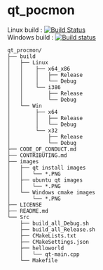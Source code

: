 # qt_pocmon 
Linux build : [![Build Status](https://travis-ci.com/kwl3434/qt_procmon.svg?branch=master)](https://travis-ci.com/kwl3434/qt_procmon)<br>
Windows build : [![Build status](https://ci.appveyor.com/api/projects/status/h7g4lej3tbm3fhb0?svg=true)](https://ci.appveyor.com/project/kwl3434/qt-procmon)
```
qt_procmon/
├── build
│   ├── Linux
│   │    ├── x64_x86
│   │    │   ├── Release
│   │    │   └── Debug
│   │    └── i386
│   │        ├── Release
│   │        └── Debug
│   └── Win
│        ├── x64
│        │   ├── Release
│        │   └── Debug
│        └── x32
│            ├── Release
│            └── Debug
├── CODE_OF_CONDUCT.md
├── CONTRIBUTING.md
├── images
│   ├── qt install images
│   │   └── *.PNG
│   ├── ubuntu qt images
│   │   └── *.PNG
│   └── Windows cmake images
│       └── *.PNG
├── LICENSE
├── README.md
└── Src
    ├── build_all_Debug.sh
    ├── build_all_Release.sh
    ├── CMakeLists.txt
    ├── CMakeSettings.json
    ├── helloworld
    │   └── qt-main.cpp
    └── Makefile

```
